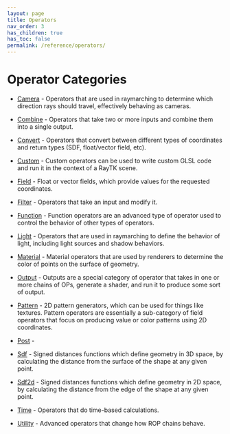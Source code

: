 ```yaml
---
layout: page
title: Operators
nav_order: 3
has_children: true
has_toc: false
permalink: /reference/operators/
---
```


# Operator Categories
* [Camera](camera/) - Operators that are used in raymarching to determine which
direction rays should travel, effectively behaving as cameras.
* [Combine](combine/) - Operators that take two or more inputs and combine them into a single
output.
* [Convert](convert/) - Operators that convert between different types of coordinates and
return types (SDF, float/vector field, etc).
* [Custom](custom/) - Custom operators can be used to write custom GLSL code and run it in the context of a RayTK scene.
* [Field](field/) - Float or vector fields, which provide values for the requested coordinates.
* [Filter](filter/) - Operators that take an input and modify it.
* [Function](function/) - Function operators are an advanced type of operator used to control the behavior of other types of operators.
* [Light](light/) - Operators that are used in raymarching to define the behavior of light, including
light sources and shadow behaviors.
* [Material](material/) - Material operators that are used by renderers to determine the
color of points on the surface of geometry.
* [Output](output/) - Outputs are a special category of operator that takes in one or more
chains of OPs, generate a shader, and run it to produce some sort of
output.
* [Pattern](pattern/) - 2D pattern generators, which can be used for things like textures.
Pattern operators are essentially a sub-category of field operators that focus
on producing value or color patterns using 2D coordinates.

* [Post](post/) - 
* [Sdf](sdf/) - Signed distances functions which define geometry in 3D space, by calculating
the distance from the surface of the shape at any given point.
* [Sdf2d](sdf2d/) - Signed distances functions which define geometry in 2D space, by calculating
the distance from the edge of the shape at any given point.
* [Time](time/) - Operators that do time-based calculations.
* [Utility](utility/) - Advanced operators that change how ROP chains behave.